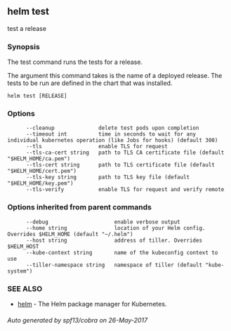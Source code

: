 ## helm test

test a release

### Synopsis



The test command runs the tests for a release.

The argument this command takes is the name of a deployed release.
The tests to be run are defined in the chart that was installed.


```
helm test [RELEASE]
```

### Options

```
      --cleanup              delete test pods upon completion
      --timeout int          time in seconds to wait for any individual kubernetes operation (like Jobs for hooks) (default 300)
      --tls                  enable TLS for request
      --tls-ca-cert string   path to TLS CA certificate file (default "$HELM_HOME/ca.pem")
      --tls-cert string      path to TLS certificate file (default "$HELM_HOME/cert.pem")
      --tls-key string       path to TLS key file (default "$HELM_HOME/key.pem")
      --tls-verify           enable TLS for request and verify remote
```

### Options inherited from parent commands

```
      --debug                     enable verbose output
      --home string               location of your Helm config. Overrides $HELM_HOME (default "~/.helm")
      --host string               address of tiller. Overrides $HELM_HOST
      --kube-context string       name of the kubeconfig context to use
      --tiller-namespace string   namespace of tiller (default "kube-system")
```

### SEE ALSO
* [helm](helm.md)	 - The Helm package manager for Kubernetes.

###### Auto generated by spf13/cobra on 26-May-2017
